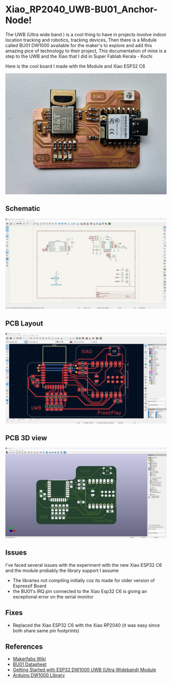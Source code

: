 # Xiao_RP2040_UWB-BU01_Anchor-Node!

 The UWB (Ultra wide band ) is a cool thing to have in projects involve indoor location tracking and robotics, tracking devices, Then there is a Module called BU01 DW1000 available for the maker's to explore and add this amazing pice of technology to their project, This documentation of mine is a step to the UWB and the Xiao that I did in Super Fablab Kerala - Kochi  

Here is the cool board I made with the Module and Xiao ESP32 C6

![Xiao_UWB](Images/Xiao-UWB.jpg)

## Schematic
![Schematic](Images/Schematic.jpg)


## PCB Layout
![PCB](Images/Xiao_UWB_PCB.jpg)


## PCB 3D view
![3D-PCB](Images/Xiao-UWB-3d.jpg)

## Issues 
 I've faced several issues with the experiment with the new Xiao ESP32 C6 and the module probably the library support I assume

 - The libraries not compiling initially coz its made for older version of Espressif Board
 - the BU01's IRQ pin connected to the Xiao Esp32 C6 is giving an exceptional error on the serial monitor 


 ## Fixes

- Replaced the Xiao ESP32 C6 with the Xiao RP2040 (it was easy since both share same pin footprints)



## References

- [Makerfabs Wiki](https://wiki.makerfabs.com/ESP32_UWB.html) 
- [BU01 Datasheet](https://docs.ai-thinker.com/_media/uwb/docs/bu01_product_specification_en_v1.0.pdf)
- [Getting Started with ESP32 DW1000 UWB (Ultra Wideband) Module](https://how2electronics.com/getting-started-with-esp32-dw1000-uwb-ultra-wideband-module/)
- [Arduino DW1000 Library](https://github.com/thotro/arduino-dw1000/tree/master)

